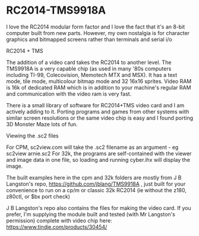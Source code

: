 # RC2014-TMS9918A

I love the RC2014 modular form factor and I love the fact that it's an 8-bit computer built from new parts. However, my own nostalgia is for character graphics and bitmapped screens rather than terminals and serial i/o

RC2014 + TMS

The addition of a video card takes the RC2014 to another level. The TMS9918A is a very capable chip (as used in many '80s computers including TI-99, Colecovision, Memotech MTX and MSX). It has a text mode, tile mode, multicolour bitmap mode and 32 16x16 sprites. Video RAM is 16k of dedicated RAM which is in addition to your machine's regular RAM and communication with the video ram is very fast. 


There is a small library of software for RC2014+TMS video card and I am actively adding to it. Porting programs and games from other systems with similar screen resolutions or the same video chip is easy and I found porting 3D Monster Maze lots of fun.

Viewing the .sc2 files

For CPM, sc2view.com will take the .sc2 filename as an argument - eg sc2view arnie.sc2
For 32k, the programs are self-contained with the viewer and image data in one file, so loading and running cyber.ihx will display the image.

The built examples here in the cpm and 32k folders are mostly from J B Langston's repo, https://github.com/jblang/TMS9918A , just built for your convenience to run on a cp/m or classic 32k RC2014 (ie without the z180, z80ctl, or $bx port check)

J B Langston's repo also contains the files for making the video card. If you prefer, I'm supplying the module built and tested (with Mr Langston's permission) complete with video chip here: https://www.tindie.com/products/30454/
